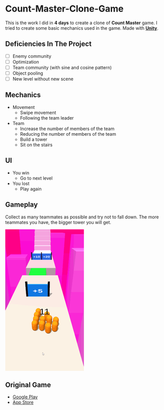 # Count-Master-Clone-Game
This is the work I did in **4 days** to create a clone of **Count Master** game. I tried to create some basic mechanics used in the game. Made with **[Unity](https://unity.com/)**.
## Deficiencies In The Project
- [ ] Enemy community
- [ ] Optimization
- [ ] Team community (with sine and cosine pattern)
- [ ] Object pooling
- [ ] New level without new scene

## Mechanics

* Movement
  * Swipe movement
  * Following the team leader  
* Team
  * Increase the number of members of the team
  * Reducing the number of members of the team
  * Build a tower
  * Sit on the stairs
## UI
  * You win
    * Go to next level
  * You lost
    * Play again

## Gameplay
Collect as many teammates as possible and try not to fall down. The more teammates you have, the bigger tower you will get.

![](VideosAndPhotos/Count-Master-Demo-Game-Gameplay-Resized.gif)

## Original Game
* [Google Play](https://play.google.com/store/apps/details?id=freeplay.crowdrun.com)
* [App Store](https://apps.apple.com/us/app/count-masters-crowd-runner-3d/id1568245971)
